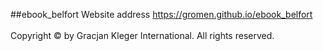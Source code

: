 ##ebook_belfort
Website address https://gromen.github.io/ebook_belfort</br></br>
Copyright © by Gracjan Kleger International. All rights reserved.
